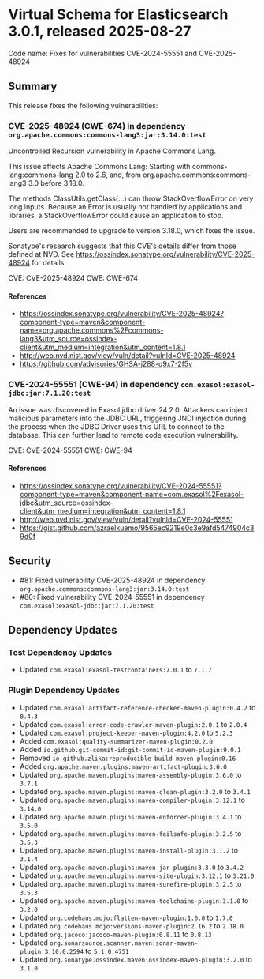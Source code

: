 # Virtual Schema for Elasticsearch 3.0.1, released 2025-08-27

Code name: Fixes for vulnerabilities CVE-2024-55551 and CVE-2025-48924

## Summary

This release fixes the following vulnerabilities:

### CVE-2025-48924 (CWE-674) in dependency `org.apache.commons:commons-lang3:jar:3.14.0:test`

Uncontrolled Recursion vulnerability in Apache Commons Lang.

This issue affects Apache Commons Lang: Starting with commons-lang:commons-lang 2.0 to 2.6, and, from org.apache.commons:commons-lang3 3.0 before 3.18.0.

The methods ClassUtils.getClass(...) can throw StackOverflowError on very long inputs. Because an Error is usually not handled by applications and libraries, a 
StackOverflowError could cause an application to stop.

Users are recommended to upgrade to version 3.18.0, which fixes the issue.

Sonatype's research suggests that this CVE's details differ from those defined at NVD. See https://ossindex.sonatype.org/vulnerability/CVE-2025-48924 for details

CVE: CVE-2025-48924
CWE: CWE-674

#### References

- https://ossindex.sonatype.org/vulnerability/CVE-2025-48924?component-type=maven&component-name=org.apache.commons%2Fcommons-lang3&utm_source=ossindex-client&utm_medium=integration&utm_content=1.8.1
- http://web.nvd.nist.gov/view/vuln/detail?vulnId=CVE-2025-48924
- https://github.com/advisories/GHSA-j288-q9x7-2f5v

### CVE-2024-55551 (CWE-94) in dependency `com.exasol:exasol-jdbc:jar:7.1.20:test`

An issue was discovered in Exasol jdbc driver 24.2.0. Attackers can inject malicious parameters into the JDBC URL, triggering JNDI injection during the process when the JDBC Driver uses this URL to connect to the database. This can further lead to remote code execution vulnerability.

CVE: CVE-2024-55551
CWE: CWE-94

#### References

- https://ossindex.sonatype.org/vulnerability/CVE-2024-55551?component-type=maven&component-name=com.exasol%2Fexasol-jdbc&utm_source=ossindex-client&utm_medium=integration&utm_content=1.8.1
- http://web.nvd.nist.gov/view/vuln/detail?vulnId=CVE-2024-55551
- https://gist.github.com/azraelxuemo/9565ec9219e0c3e9afd5474904c39d0f

## Security

* #81: Fixed vulnerability CVE-2025-48924 in dependency `org.apache.commons:commons-lang3:jar:3.14.0:test`
* #80: Fixed vulnerability CVE-2024-55551 in dependency `com.exasol:exasol-jdbc:jar:7.1.20:test`

## Dependency Updates

### Test Dependency Updates

* Updated `com.exasol:exasol-testcontainers:7.0.1` to `7.1.7`

### Plugin Dependency Updates

* Updated `com.exasol:artifact-reference-checker-maven-plugin:0.4.2` to `0.4.3`
* Updated `com.exasol:error-code-crawler-maven-plugin:2.0.1` to `2.0.4`
* Updated `com.exasol:project-keeper-maven-plugin:4.2.0` to `5.2.3`
* Added `com.exasol:quality-summarizer-maven-plugin:0.2.0`
* Added `io.github.git-commit-id:git-commit-id-maven-plugin:9.0.1`
* Removed `io.github.zlika:reproducible-build-maven-plugin:0.16`
* Added `org.apache.maven.plugins:maven-artifact-plugin:3.6.0`
* Updated `org.apache.maven.plugins:maven-assembly-plugin:3.6.0` to `3.7.1`
* Updated `org.apache.maven.plugins:maven-clean-plugin:3.2.0` to `3.4.1`
* Updated `org.apache.maven.plugins:maven-compiler-plugin:3.12.1` to `3.14.0`
* Updated `org.apache.maven.plugins:maven-enforcer-plugin:3.4.1` to `3.5.0`
* Updated `org.apache.maven.plugins:maven-failsafe-plugin:3.2.5` to `3.5.3`
* Updated `org.apache.maven.plugins:maven-install-plugin:3.1.2` to `3.1.4`
* Updated `org.apache.maven.plugins:maven-jar-plugin:3.3.0` to `3.4.2`
* Updated `org.apache.maven.plugins:maven-site-plugin:3.12.1` to `3.21.0`
* Updated `org.apache.maven.plugins:maven-surefire-plugin:3.2.5` to `3.5.3`
* Updated `org.apache.maven.plugins:maven-toolchains-plugin:3.1.0` to `3.2.0`
* Updated `org.codehaus.mojo:flatten-maven-plugin:1.6.0` to `1.7.0`
* Updated `org.codehaus.mojo:versions-maven-plugin:2.16.2` to `2.18.0`
* Updated `org.jacoco:jacoco-maven-plugin:0.8.11` to `0.8.13`
* Updated `org.sonarsource.scanner.maven:sonar-maven-plugin:3.10.0.2594` to `5.1.0.4751`
* Updated `org.sonatype.ossindex.maven:ossindex-maven-plugin:3.2.0` to `3.1.0`
